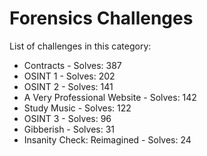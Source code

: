# Forensics Challenges

List of challenges in this category:

- Contracts - Solves: 387
- OSINT 1 - Solves: 202
- OSINT 2 - Solves: 141
- A Very Professional Website - Solves: 142
- Study Music - Solves: 122
- OSINT 3 - Solves: 96
- Gibberish - Solves: 31
- Insanity Check: Reimagined - Solves: 24
